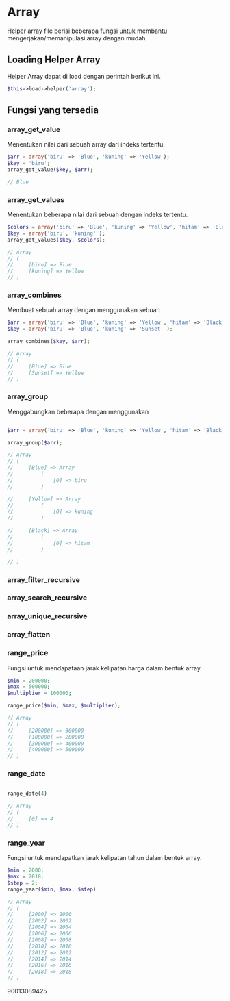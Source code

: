 # Array

Helper array file berisi beberapa fungsi untuk membantu mengerjakan/memanipulasi array dengan mudah.


## Loading Helper Array

Helper Array dapat di load dengan perintah berikut ini.

```php
$this->load->helper('array');
```

## Fungsi yang tersedia

### array_get_value

Menentukan nilai dari sebuah array dari indeks tertentu.

```php
$arr = array('biru' => 'Blue', 'kuning' => 'Yellow');
$key = 'biru';
array_get_value($key, $arr);

// Blue
```

### array_get_values

Menentukan beberapa nilai dari sebuah dengan indeks tertentu.

```php
$colors = array('biru' => 'Blue', 'kuning' => 'Yellow', 'hitam' => 'Black');
$key = array('biru', 'kuning' );
array_get_values($key, $colors);

// Array
// (
//     [biru] => Blue
//     [kuning] => Yellow
// )
```

### array_combines

Membuat sebuah array dengan menggunakan sebuah 

```php
$arr = array('biru' => 'Blue', 'kuning' => 'Yellow', 'hitam' => 'Black');
$key = array('biru' => 'Blue', 'kuning' => 'Sunset' );

array_combines($key, $arr);

// Array
// (
//     [Blue] => Blue
//     [Sunset] => Yellow
// )
```
### array_group

Menggabungkan beberapa dengan menggunakan 

```php

$arr = array('biru' => 'Blue', 'kuning' => 'Yellow', 'hitam' => 'Black');

array_group($arr);

// Array
// (
//     [Blue] => Array
//         (
//             [0] => biru
//         )

//     [Yellow] => Array
//         (
//             [0] => kuning
//         )

//     [Black] => Array
//         (
//             [0] => hitam
//         )

// )
```


### array_filter_recursive
### array_search_recursive
### array_unique_recursive
### array_flatten
### range_price

Fungsi untuk mendapataan jarak kelipatan harga dalam bentuk array.

```php
$min = 200000;
$max = 500000;
$multiplier = 100000;

range_price($min, $max, $multiplier);

// Array
// (
//     [200000] => 300000
//     [100000] => 200000
//     [300000] => 400000
//     [400000] => 500000
// )
```


### range_date
```php

range_date(4)

// Array
// (
//     [0] => 4
// )
```
### range_year

Fungsi untuk mendapatkan jarak kelipatan tahun dalam bentuk array.

```php
$min = 2000;
$max = 2018;
$step = 2;
range_year($min, $max, $step)

// Array
// (
//     [2000] => 2000
//     [2002] => 2002
//     [2004] => 2004
//     [2006] => 2006
//     [2008] => 2008
//     [2010] => 2010
//     [2012] => 2012
//     [2014] => 2014
//     [2016] => 2016
//     [2018] => 2018
// )
```
90013089425